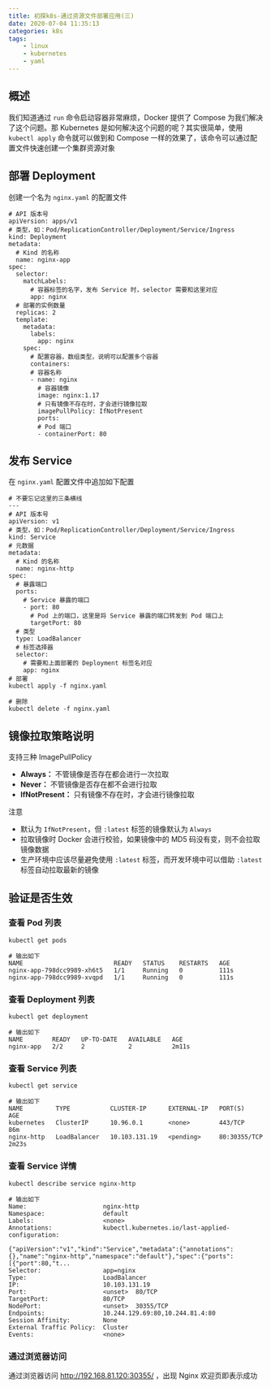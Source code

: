 ```yaml
---
title: 初探k8s-通过资源文件部署应用(三)
date: 2020-07-04 11:35:13
categories: k8s
tags:
    - linux
    - kubernetes
    - yaml
---
```

## 概述

我们知道通过 `run` 命令启动容器非常麻烦，Docker 提供了 Compose 为我们解决了这个问题。那 Kubernetes 是如何解决这个问题的呢？其实很简单，使用 `kubectl apply` 命令就可以做到和 Compose 一样的效果了，该命令可以通过配置文件快速创建一个集群资源对象
<!-- more -->


## 部署 Deployment

创建一个名为 `nginx.yaml` 的配置文件

```shell
# API 版本号
apiVersion: apps/v1
# 类型，如：Pod/ReplicationController/Deployment/Service/Ingress
kind: Deployment
metadata:
  # Kind 的名称
  name: nginx-app
spec:
  selector:
    matchLabels:
      # 容器标签的名字，发布 Service 时，selector 需要和这里对应
      app: nginx
  # 部署的实例数量
  replicas: 2
  template:
    metadata:
      labels:
        app: nginx
    spec:
      # 配置容器，数组类型，说明可以配置多个容器
      containers:
      # 容器名称
      - name: nginx
        # 容器镜像
        image: nginx:1.17
        # 只有镜像不存在时，才会进行镜像拉取
        imagePullPolicy: IfNotPresent
        ports:
        # Pod 端口
        - containerPort: 80
```

## 发布 Service

在 `nginx.yaml` 配置文件中追加如下配置

```shell
# 不要忘记这里的三条横线
---
# API 版本号
apiVersion: v1
# 类型，如：Pod/ReplicationController/Deployment/Service/Ingress
kind: Service
# 元数据
metadata:
  # Kind 的名称
  name: nginx-http
spec:
  # 暴露端口
  ports:
    # Service 暴露的端口
    - port: 80
      # Pod 上的端口，这里是将 Service 暴露的端口转发到 Pod 端口上
      targetPort: 80
  # 类型
  type: LoadBalancer
  # 标签选择器
  selector:
    # 需要和上面部署的 Deployment 标签名对应
    app: nginx
# 部署
kubectl apply -f nginx.yaml

# 删除
kubectl delete -f nginx.yaml
```

## 镜像拉取策略说明

支持三种 ImagePullPolicy

- **Always：** 不管镜像是否存在都会进行一次拉取
- **Never：** 不管镜像是否存在都不会进行拉取
- **IfNotPresent：** 只有镜像不存在时，才会进行镜像拉取

注意

- 默认为 `IfNotPresent`，但 `:latest` 标签的镜像默认为 `Always`
- 拉取镜像时 Docker 会进行校验，如果镜像中的 MD5 码没有变，则不会拉取镜像数据
- 生产环境中应该尽量避免使用 `:latest` 标签，而开发环境中可以借助 `:latest` 标签自动拉取最新的镜像

## 验证是否生效

### 查看 Pod 列表

```shell
kubectl get pods

# 输出如下
NAME                         READY   STATUS    RESTARTS   AGE
nginx-app-798dcc9989-xh6t5   1/1     Running   0          111s
nginx-app-798dcc9989-xvqpd   1/1     Running   0          111s
```

### 查看 Deployment 列表

```shell
kubectl get deployment

# 输出如下
NAME        READY   UP-TO-DATE   AVAILABLE   AGE
nginx-app   2/2     2            2           2m11s
```

### 查看 Service 列表

```shell
kubectl get service

# 输出如下
NAME         TYPE           CLUSTER-IP      EXTERNAL-IP   PORT(S)        AGE
kubernetes   ClusterIP      10.96.0.1       <none>        443/TCP        86m
nginx-http   LoadBalancer   10.103.131.19   <pending>     80:30355/TCP   2m23s
```

### 查看 Service 详情

```shell
kubectl describe service nginx-http

# 输出如下
Name:                     nginx-http
Namespace:                default
Labels:                   <none>
Annotations:              kubectl.kubernetes.io/last-applied-configuration:
                            {"apiVersion":"v1","kind":"Service","metadata":{"annotations":{},"name":"nginx-http","namespace":"default"},"spec":{"ports":[{"port":80,"t...
Selector:                 app=nginx
Type:                     LoadBalancer
IP:                       10.103.131.19
Port:                     <unset>  80/TCP
TargetPort:               80/TCP
NodePort:                 <unset>  30355/TCP
Endpoints:                10.244.129.69:80,10.244.81.4:80
Session Affinity:         None
External Traffic Policy:  Cluster
Events:                   <none>
```

### 通过浏览器访问

通过浏览器访问 http://192.168.81.120:30355/ ，出现 Nginx 欢迎页即表示成功
